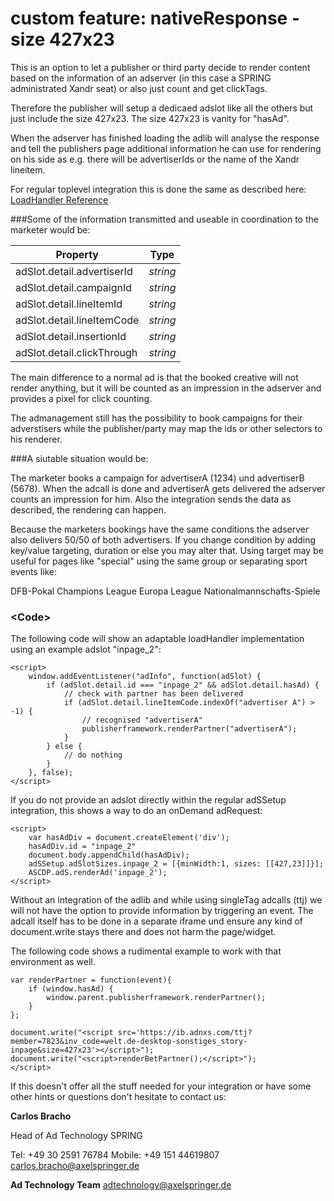 # custom feature: nativeResponse - size 427x23
This is an option to let a publisher or third party decide to render content based on the information of an adserver 
(in this case a SPRING administrated Xandr seat) or also just count and get clickTags.

Therefore the publisher will setup a dedicaed adslot like all the others but just include the size 427x23.
The size 427x23 is vanity for "hasAd".

When the adserver has finished loading the adlib will analyse the response and tell the publishers page 
additional information he can use for rendering on his side as e.g. there will be advertiserIds or the name of the Xandr lineitem.

For regular toplevel integration this is done the same as described here:
[LoadHandler Reference](../publisher-loadHandler-reference.md)

###Some of the information transmitted and useable in coordination to the marketer would be:

Property | Type 
--- | --- 
adSlot.detail.advertiserId | *string*
adSlot.detail.campaignId | *string*
adSlot.detail.lineItemId | *string*
adSlot.detail.lineItemCode | *string*
adSlot.detail.insertionId | *string*
adSlot.detail.clickThrough | *string*

The main difference to a normal ad is that the booked creative will not render anything,
but it will be counted as an impression in the adserver and provides a pixel for click counting. 

The admanagement still has the possibility to book campaigns for their adverstisers
while the publisher/party may map the ids or other selectors to his renderer.

###A siutable situation would be:

The marketer books a campaign for advertiserA (1234) und advertiserB (5678).
When the adcall is done and advertiserA gets delivered the adserver counts an impression for him.
Also the integration sends the data as described, the rendering can happen.

Because the marketers bookings have the same conditions the adserver also delivers 50/50 of both advertisers.
If you change condition by adding key/value targeting, duration or else you may alter that.
Using target may be useful for pages like "special" using the same group or separating sport events like:
                                
DFB-Pokal
Champions League
Europa League
Nationalmannschafts-Spiele


### <Code\>
The following code will show an adaptable loadHandler implementation using an example adslot "inpage_2":

```
<script>
    window.addEventListener("adInfo", function(adSlot) {
        if (adSlot.detail.id === "inpage_2" && adSlot.detail.hasAd) {
            // check with partner has been delivered
            if (adSlot.detail.lineItemCode.indexOf("advertiser A") > -1) {
                // recognised "advertiserA" 
                publisherframework.renderPartner("advertiserA");
            }
        } else {
            // do nothing
        }
    }, false);
</script>
```

If you do not provide an adslot directly within the regular adSSetup integration,
this shows a way to do an onDemand adRequest:

```
<script>
    var hasAdDiv = document.createElement('div');
    hasAdDiv.id = "inpage_2"
    document.body.appendChild(hasAdDiv);
    adSSetup.adSlotSizes.inpage_2 = [{minWidth:1, sizes: [[427,23]]}];
    ASCDP.adS.renderAd('inpage_2');
</script>
```

Without an integration of the adlib and while using singleTag adcalls (ttj) 
we will not have the option to provide information by triggering an event.
The adcall itself has to be done in a separate iframe und ensure any kind of document.write
stays there and does not harm the page/widget.

The following code shows a rudimental example to work with that environment as well.

```<script>
var renderPartner = function(event){
    if (window.hasAd) {
        window.parent.publisherframework.renderPartner();
    }
};

document.write("<script src='https://ib.adnxs.com/ttj?member=7823&inv_code=welt.de-desktop-sonstiges_story-inpage&size=427x23'></script>");
document.write("<script>renderBetPartner();</script>");
</script>
```

If this doesn't offer all the stuff needed for your integration or have some other hints or questions
don't hesitate to contact us:


__Carlos Bracho__
 
  Head of Ad Technology
  SPRING
  
  Tel: +49 30 2591 76784
  Mobile: +49 151 44619807 
  carlos.bracho@axelspringer.de

__Ad Technology Team__
  adtechnology@axelspringer.de
  